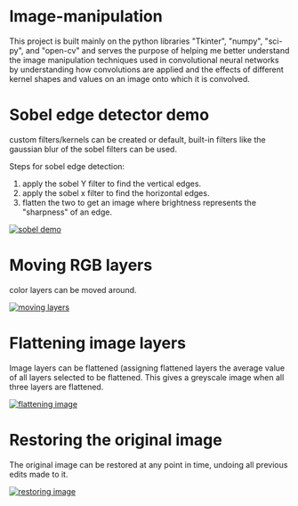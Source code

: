 # Image-manipulation
This project is built mainly on the python libraries "Tkinter", "numpy", "sci-py", and "open-cv" and serves the purpose of helping me better understand the image manipulation techniques used in convolutional neural networks by understanding how convolutions are applied and the effects of different kernel shapes and values on an image onto which it is convolved.

# Sobel edge detector demo
custom filters/kernels can be created or default, built-in filters like the gaussian blur of the sobel filters can be used.

Steps for sobel edge detection:
1. apply the sobel Y filter to find the vertical edges.
2. apply the sobel x filter to find the horizontal edges.
3. flatten the two to get an image where brightness represents the "sharpness" of an edge.

[![sobel demo](https://user-images.githubusercontent.com/47716543/103278307-2f75b800-4999-11eb-989e-728ce1e12bee.png)](https://user-images.githubusercontent.com/47716543/103278314-33a1d580-4999-11eb-8214-d5eafd0e09ee.mp4 "Applying the sobel edge detection filters")

# Moving RGB layers
color layers can be moved around.

[![moving layers](https://user-images.githubusercontent.com/47716543/103278196-eaea1c80-4998-11eb-9d41-f213d922bf1d.png)](https://user-images.githubusercontent.com/47716543/103278158-d1e16b80-4998-11eb-86b7-a09bf3b5e6fe.mp4 "RGB layers can be rearranged")

# Flattening image layers
Image layers can be flattened (assigning flattened layers the average value of all layers selected to be flattened. This gives a greyscale image when all three layers are flattened.

[![flattening image](https://user-images.githubusercontent.com/47716543/103278140-c3934f80-4998-11eb-9023-cafde6f82b41.png)](https://user-images.githubusercontent.com/47716543/103278069-9c3c8280-4998-11eb-81ec-08240e97e8e3.mp4 "image layers can be flattened, giving a greyscale image when all layers are flattened")

# Restoring the original image
The original image can be restored at any point in time, undoing all previous edits made to it.

[![restoring image](https://user-images.githubusercontent.com/47716543/103278254-10772600-4999-11eb-9127-db5fa609eff6.png)](https://user-images.githubusercontent.com/47716543/103278208-f2112a80-4998-11eb-808e-312c7404bfc2.mp4 "The image can be restored to its original appearance at any time")

